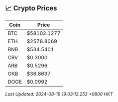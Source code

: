 ## 📈 Crypto Prices

| Coin | Price |
| ---- | ----- |
| BTC | $58102.1277 |
| ETH | $2578.8069 |
| BNB | $534.5401 |
| CRV | $0.3000 |
| ARB | $0.5296 |
| OKB | $36.8697 |
| DOGE | $0.0992 |

_Last Updated: 2024-08-19 19:03:13.253 +0800 HKT_